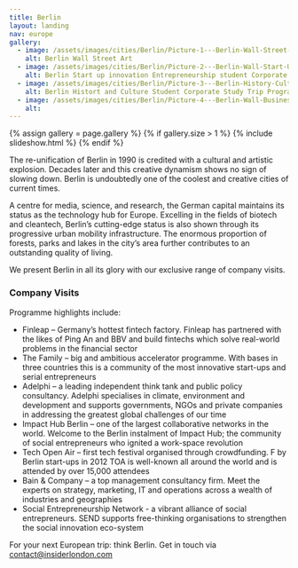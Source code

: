 ```yaml
---
title: Berlin
layout: landing
nav: europe
gallery:
  - image: /assets/images/cities/Berlin/Picture-1---Berlin-Wall-Street-Art-History-Student-Corporate-Study-Trip-Programme.jpg
    alt: Berlin Wall Street Art
  - image: /assets/images/cities/Berlin/Picture-2---Berlin-Wall-Start-Up-Innovation-Entrepreneurship-Student-Corporate-Study-Trip-Programme.jpg
    alt: Berlin Start up innovation Entrepreneurship student Corporate study trip
  - image: /assets/images/cities/Berlin/Picture-3---Berlin-History-Culture-Student-Corporate-Study-Trip-Programme.jpg
    alt: Berlin Histort and Culture Student Corporate Study Trip Programme
  - image: /assets/images/cities/Berlin/Picture-4---Berlin-Wall-Business-Marketing-Retail-Design-Student-Corporate-Study-Trip-Programme.jpg
    alt:
---
```


{% assign gallery = page.gallery %}
{% if gallery.size > 1 %}
  {% include slideshow.html %}
{% endif %}

The re-unification of Berlin in 1990 is credited with a cultural and artistic explosion. Decades later and this creative dynamism shows no sign of slowing down. Berlin is undoubtedly one of the coolest and creative cities of current times.

A centre for media, science, and research, the German capital maintains its status as the technology hub for Europe. Excelling in the fields of biotech and cleantech, Berlin’s cutting-edge status is also shown through its progressive urban mobility infrastructure.  The enormous proportion of forests, parks and lakes in the city’s area further contributes to an outstanding quality of living.

We present Berlin in all its glory with our exclusive range of company visits.

### Company Visits

Programme highlights include:

* Finleap – Germany’s hottest fintech factory.  Finleap has partnered with the likes of Ping An and BBV and build fintechs which solve real-world problems in the financial sector
* The Family – big and ambitious accelerator programme. With bases in three countries this is a community of the most innovative start-ups and serial entrepreneurs
* Adelphi – a leading independent think tank and public policy consultancy. Adelphi specialises in climate, environment and development and supports governments, NGOs and private companies in addressing the greatest global challenges of our time
* Impact Hub Berlin – one of the largest collaborative networks in the world. Welcome to the Berlin instalment of Impact Hub; the community of social entrepreneurs who ignited a work-space revolution
* Tech Open Air – first tech festival organised through crowdfunding. F by Berlin start-ups in 2012 TOA is well-known all around the world and is attended by over 15,000 attendees
* Bain & Company – a top management consultancy firm. Meet the experts on strategy, marketing, IT and operations across a wealth of industries and geographies
* Social Entrepreneurship Network - a vibrant alliance of social entrepreneurs. SEND supports free-thinking organisations to strengthen the social innovation eco-system

For your next European trip: think Berlin. Get in touch via [contact@insiderlondon.com ](mailto:contact@insiderlondon.com )
